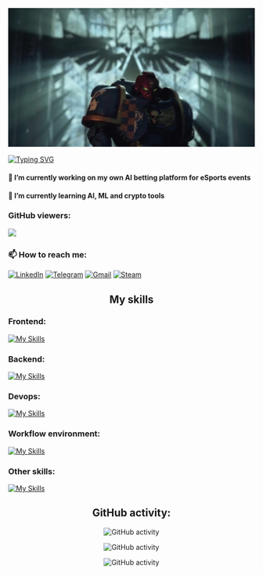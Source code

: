 <div align="center"><img src="./gifs/warhammer40k-space-marine-walk-warhammer40k-space-marine.gif" width="600" alt="animation.gif"></div>

[![Typing SVG](https://readme-typing-svg.herokuapp.com?font=Fira+Code&weight=500&size=24&duration=2000&pause=1000&center=true&vCenter=true&multiline=true&repeat=false&width=435&height=70&lines=Hi+there%2C+my+name+is+Volodymyr;And+I'm+a+Full-stack+developer)](https://git.io/typing-svg)

<h4 align="left">🔭 I’m currently working on my own AI betting platform for eSports events</h4>
<h4 align="left">🌱 I’m currently learning AI, ML and crypto tools</h4>


<h3 align="left"> GitHub viewers: </h3> 
<a href="https://u8views.com/github/vbondarets"><img src="https://u8views.com/api/v1/github/profiles/90688082/views/day-week-month-total-count.svg"></a>

<h3 align="left">📫 How to reach me:</h3>

[![LinkedIn](https://img.shields.io/badge/LinkedIn-0077B5?style=for-the-badge&logo=linkedin&logoColor=white)](https://www.linkedin.com/in/vbondarets/)
[![Telegram](https://img.shields.io/badge/Telegram-2CA5E0?style=for-the-badge&logo=telegram&logoColor=white)](https://t.me/HTrip)
[![Gmail](https://img.shields.io/badge/Gmail-D14836?style=for-the-badge&logo=gmail&logoColor=white)](mailto:bondatretsdirect@gmail.com)
[![Steam](https://img.shields.io/badge/Steam-%23000000.svg?logo=steam&logoColor=white&style=for-the-badge&logoSize=48)](https://steamcommunity.com/id/BWITW/)


<h2 align="center">My skills</h2>
<h3 align="left">Frontend:</h3>

[![My Skills](https://skillicons.dev/icons?i=html,css,js,ts,react,electron,nextjs,redux,tailwind,styledcomponents,materialui,bootstrap,firebase,vite,graphql)](https://cv.djinni.co/f4/b529daf63773f722b8fc7b057ef8ec/CV_Bondarets_Volodymyr.pdf)

<h3 align="left">Backend:</h3>

[![My Skills](https://skillicons.dev/icons?i=nodejs,express,nest,graphql,docker,aws,firebase,gcp,redis,mongodb,mysql,postgres,sqlite,sequelize,prisma,postman,jest,tensorflow,regex)](https://cv.djinni.co/f4/b529daf63773f722b8fc7b057ef8ec/CV_Bondarets_Volodymyr.pdf)

<h3 align="left">Devops:</h3>

[![My Skills](https://skillicons.dev/icons?i=bash,nginx,docker,githubactions,aws,heroku,cloudflare,gcp)](https://cv.djinni.co/f4/b529daf63773f722b8fc7b057ef8ec/CV_Bondarets_Volodymyr.pdf)

<h3 align="left">Workflow environment:</h3>

[![My Skills](https://skillicons.dev/icons?i=linux,windows,apple,ubuntu,kali,npm,yarn,vscode,github)](https://cv.djinni.co/f4/b529daf63773f722b8fc7b057ef8ec/CV_Bondarets_Volodymyr.pdf)

<h3 align="left">Other skills:</h3>

[![My Skills](https://skillicons.dev/icons?i=androidstudio,bun,c,cpp,cmake,bots,figma,gradle,gtk,java,notion,powershell,py,pytorch,ruby,svg,visualstudio)](https://cv.djinni.co/f4/b529daf63773f722b8fc7b057ef8ec/CV_Bondarets_Volodymyr.pdf)

<h2 align="center">GitHub activity:</h2>
<div align="center">

![GitHub activity](https://github-readme-stats.vercel.app/api?username=vbondarets&show_icons=true&bg_color=00000000&hide_border=true)

![GitHub activity](https://streak-stats.demolab.com?user=vbondarets&theme=transparent&hide_border=true&exclude_days=Sun%2CSat&card_width=500&card_height=200)

![GitHub activity](https://github-readme-activity-graph.vercel.app/graph?username=vbondarets&theme=tokyo-night&bg_color=transparent&hide_border=true&days=14&color=006aff&title_color=006aff&line=006aff)

</div>
<!--
**vbondarets/vbondarets** is a ✨ _special_ ✨ repository because its `README.md` (this file) appears on your GitHub profile.

Here are some ideas to get you started:

- 🔭 I’m currently working on ...
- 🌱 I’m currently learning ...
- 👯 I’m looking to collaborate on ...
- 🤔 I’m looking for help with ...
- 💬 Ask me about ...
- 📫 How to reach me: ...
- 😄 Pronouns: ...
- ⚡ Fun fact: ...
-->
